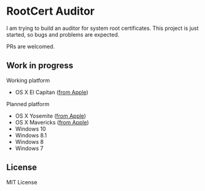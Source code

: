 # RootCert Auditor

I am trying to build an auditor for system root certificates. This project
is just started, so bugs and problems are expected.

PRs are welcomed.

## Work in progress

Working platform
* OS X El Capitan ([from Apple](https://support.apple.com/en-au/HT205204))

Planned platform
* OS X Yosemite ([from Apple](https://support.apple.com/en-au/HT205218))
* OS X Mavericks ([from Apple](https://support.apple.com/en-au/HT203120))
* Windows 10
* Windows 8.1
* Windows 8
* Windows 7

## License

MIT License

